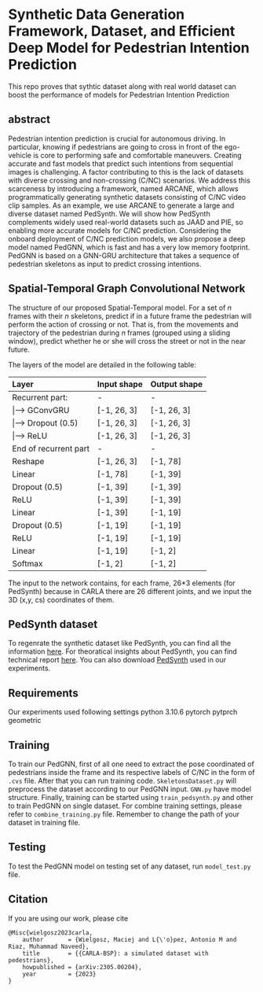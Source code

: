 # Synthetic Data Generation Framework, Dataset, and Efficient Deep Model for Pedestrian Intention Prediction
This repo proves that sythtic dataset along with real world dataset can boost the performance of models for Pedestrian Intention Prediction
## abstract
Pedestrian intention prediction is crucial for autonomous driving. In particular, knowing if pedestrians are going to cross in front of the ego-vehicle is core to performing safe and comfortable maneuvers. Creating accurate and fast models that predict such intentions from sequential images is challenging. A factor contributing to this is the lack of datasets with diverse crossing and non-crossing (C/NC) scenarios. We address this scarceness by introducing a framework, named ARCANE, which allows programmatically generating synthetic datasets consisting of C/NC video clip samples. As an example, we use ARCANE to generate a large and diverse dataset named PedSynth. We will show how PedSynth complements widely used real-world datasets such as JAAD and PIE, so enabling more accurate models for C/NC prediction. Considering the onboard deployment of C/NC prediction models, we also propose a deep model named PedGNN, which is fast and has a very low memory footprint. PedGNN is based on a GNN-GRU architecture that takes a sequence of pedestrian skeletons as input to predict crossing intentions.  

## Spatial-Temporal Graph Convolutional Network
The structure of our proposed Spatial-Temporal model. For a set of *n* frames with their *n* skeletons, predict if in a future frame the pedestrian will perform the action of crossing or not. That is, from the movements and trajectory of the pedestrian during *n* frames (grouped using a sliding window), predict whether he or she will cross the street or not in the near future.

The layers of the model are detailed in the following table:

|     Layer                     |     Input shape    |     Output shape    |
|:------------------------------|:-------------------|:--------------------|
|     Recurrent part:           |     -              |     -               |
|      \|--> GConvGRU           |     [-1, 26, 3]    |     [-1, 26, 3]     |
|      \|--> Dropout   (0.5)    |     [-1, 26, 3]    |     [-1, 26, 3]     |
|      \|--> ReLU               |     [-1, 26, 3]    |     [-1, 26, 3]     |
|     End of recurrent part     |     -              |     -               |
|     Reshape                   |     [-1, 26, 3]    |     [-1, 78]        |
|     Linear                    |     [-1, 78]       |     [-1, 39]        |
|     Dropout (0.5)             |     [-1, 39]       |     [-1, 39]        |
|     ReLU                      |     [-1, 39]       |     [-1, 39]        |
|     Linear                    |     [-1, 39]       |     [-1, 19]        |
|     Dropout (0.5)             |     [-1, 19]       |     [-1, 19]        |
|     ReLU                      |     [-1, 19]       |     [-1, 19]        |
|     Linear                    |     [-1, 19]       |     [-1, 2]         |
|     Softmax                   |     [-1, 2]        |     [-1, 2]         |

The input to the network contains, for each frame, 26*3 elements (for PedSynth) because in CARLA there are 26 different joints, and we input the 3D (x,y, cs) coordinates of them.

## PedSynth dataset
To regenrate the synthetic dataset like PedSynth, you can find all the information [here](https://github.com/wielgosz-info/carla-pedestrians/blob/main/README.md). For theoratical insights about PedSynth, you can find technical report [here](https://arxiv.org/abs/2305.00204). You can also download [PedSynth](https://project-arcane.eu/datasets/basic-pedestrians-crossing/) used in our experiments.
## Requirements
Our experiments used following settings
python 3.10.6
pytorch
pytprch geometric 
## Training
To train our PedGNN, first of all one need to extract the pose coordinated of pedestrians inside the frame and its respective labels of C/NC in the form of `.cvs` file. After that you can run training code. `SkeletonsDataset.py` will preprocess the dataset according to our PedGNN input. `GNN.py` have model structure. Finally, training can be started using `train_pedsynth.py` and other to train PedGNN on single dataset. For combine training settings, please refer to `combine_training.py` file. 
Remember to change the path of your dataset in training file.

## Testing
To test the PedGNN model on testing set of any dataset, run `model_test.py` file. 

## Citation
If you are using our work, please cite
```
@Misc{wielgosz2023carla,
    author       = {Wielgosz, Maciej and L{\'o}pez, Antonio M and Riaz, Muhammad Naveed},
    title        = {{CARLA-BSP}: a simulated dataset with pedestrians},
    howpublished = {arXiv:2305.00204},
    year         = {2023}
}
```

